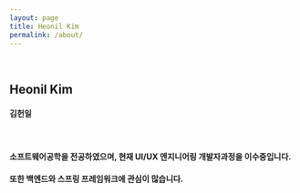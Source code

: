 ```yaml
---
layout: page
title: Heonil Kim
permalink: /about/
---
```




<br>


## **Heonil Kim** <br>
#### 김헌일 <br>

<br>

#### 소프트웨어공학을 전공하였으며, 현재 UI/UX 엔지니어링 개발자과정을 이수중입니다.
#### 또한 백엔드와 스프링 프레임워크에 관심이 많습니다. <br>